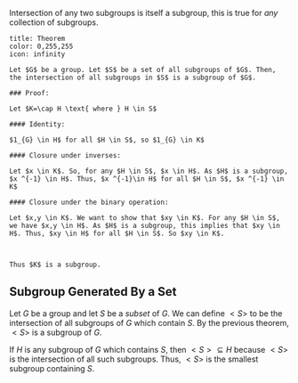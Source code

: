 Intersection of any two subgroups is itself a subgroup, this is true for *any* collection of subgroups.

```ad-note
title: Theorem
color: 0,255,255
icon: infinity

Let $G$ be a group. Let $S$ be a set of all subgroups of $G$. Then, the intersection of all subgroups in $S$ is a subgroup of $G$.

### Proof:

Let $K=\cap H \text{ where } H \in S$

#### Identity: 

$1_{G} \in H$ for all $H \in S$, so $1_{G} \in K$

#### Closure under inverses:

Let $x \in K$. So, for any $H \in S$, $x \in H$. As $H$ is a subgroup, $x ^{-1} \in H$. Thus, $x ^{-1}\in H$ for all $H \in S$, $x ^{-1} \in K$

#### Closure under the binary operation:

Let $x,y \in K$. We want to show that $xy \in K$. For any $H \in S$, we have $x,y \in H$. As $H$ is a subgroup, this implies that $xy \in H$. Thus, $xy \in H$ for all $H \in S$. So $xy \in K$.



Thus $K$ is a subgroup.
```

## Subgroup Generated By a Set

Let $G$ be  a group and let $S$ be a *subset* of $G$. We can define $<S>$ to be the intersection of all subgroups of $G$ which contain $S$. By the previous theorem, $<S>$ is a subgroup of $G$.

If $H$ is any subgroup of $G$ which contains $S$, then $<S> \subseteq H$ because $<S>$ is the intersection of all such subgroups.
Thus, $<S>$ is the smallest subgroup containing $S$.

##